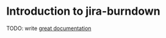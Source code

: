 # Introduction to jira-burndown

TODO: write [great documentation](http://jacobian.org/writing/great-documentation/what-to-write/)

